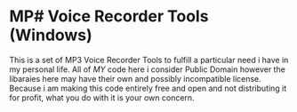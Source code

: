 # MP# Voice Recorder Tools (Windows)

This is a set of MP3 Voice Recorder Tools to fulfill a particular need i have in my personal life. All of *MY* code here i consider Public Domain however the libaraies here may have their own and possibly incompatible license. Because i am making this code entirely free and open and not distributing it for profit, what you do with it is your own concern.